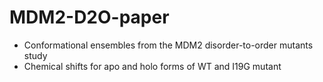 # MDM2-D2O-paper
- Conformational ensembles from the MDM2 disorder-to-order mutants study
- Chemical shifts for apo and holo forms of WT and I19G mutant
